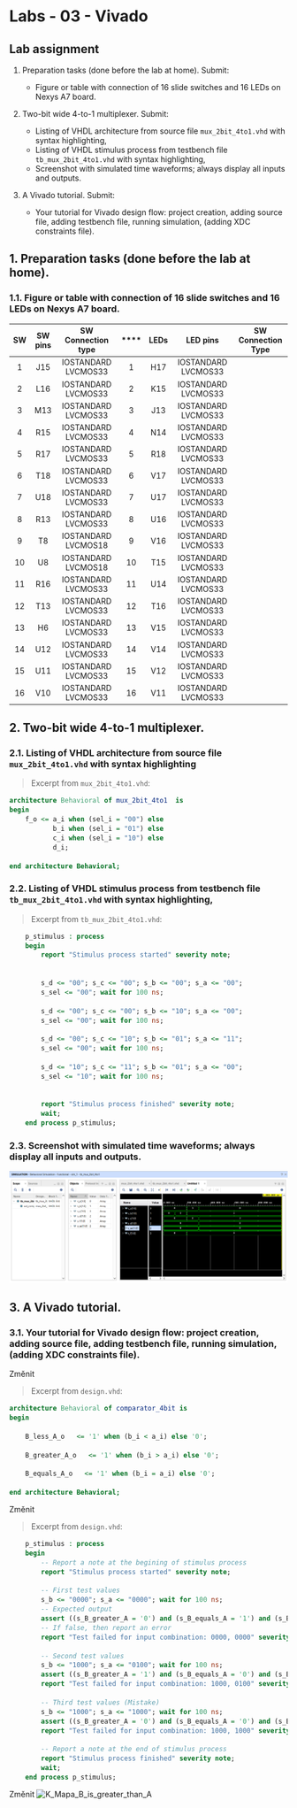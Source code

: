 # Labs - 03 - Vivado

## Lab assignment

1. Preparation tasks (done before the lab at home). Submit:
    * Figure or table with connection of 16 slide switches and 16 LEDs on Nexys A7 board.

2. Two-bit wide 4-to-1 multiplexer. Submit:
    * Listing of VHDL architecture from source file `mux_2bit_4to1.vhd` with syntax highlighting,
    * Listing of VHDL stimulus process from testbench file `tb_mux_2bit_4to1.vhd` with syntax highlighting,
    * Screenshot with simulated time waveforms; always display all inputs and outputs.

3. A Vivado tutorial. Submit:
    * Your tutorial for Vivado design flow: project creation, adding source file, adding testbench file, running simulation, (adding XDC constraints file).


## 1. Preparation tasks (done before the lab at home).

### 1.1. Figure or table with connection of 16 slide switches and 16 LEDs on Nexys A7 board.

| **SW** | **SW pins** | **SW Connection type** |****| **LEDs** | **LED pins** | **SW Connection Type**  |
| :-: | :-: | :-: | :-: | :-: | :-: | :-: |
| 1  | J15 | IOSTANDARD LVCMOS33 | 1  | H17 |IOSTANDARD LVCMOS33 |
| 2  | L16 | IOSTANDARD LVCMOS33 | 2  | K15 |IOSTANDARD LVCMOS33 |
| 3  | M13 | IOSTANDARD LVCMOS33 | 3  | J13 |IOSTANDARD LVCMOS33 |
| 4  | R15 | IOSTANDARD LVCMOS33 | 4  | N14 |IOSTANDARD LVCMOS33 |
| 5  | R17 | IOSTANDARD LVCMOS33 | 5  | R18 |IOSTANDARD LVCMOS33 |
| 6  | T18 | IOSTANDARD LVCMOS33 | 6  | V17 |IOSTANDARD LVCMOS33 |
| 7  | U18 | IOSTANDARD LVCMOS33 | 7  | U17 |IOSTANDARD LVCMOS33 |
| 8  | R13 | IOSTANDARD LVCMOS33 | 8  | U16 |IOSTANDARD LVCMOS33 |
| 9  | T8  | IOSTANDARD LVCMOS18 | 9  | V16 |IOSTANDARD LVCMOS33 |
| 10 | U8  | IOSTANDARD LVCMOS18 | 10 | T15 |IOSTANDARD LVCMOS33 |
| 11 | R16 | IOSTANDARD LVCMOS33 | 11 | U14 |IOSTANDARD LVCMOS33 |
| 12 | T13 | IOSTANDARD LVCMOS33 | 12 | T16 |IOSTANDARD LVCMOS33 |
| 13 | H6  | IOSTANDARD LVCMOS33 | 13 | V15 |IOSTANDARD LVCMOS33 |
| 14 | U12 | IOSTANDARD LVCMOS33 | 14 | V14 |IOSTANDARD LVCMOS33 |
| 15 | U11 | IOSTANDARD LVCMOS33 | 15 | V12 |IOSTANDARD LVCMOS33 |
| 16 | V10 | IOSTANDARD LVCMOS33 | 16 | V11 |IOSTANDARD LVCMOS33 |

## 2. Two-bit wide 4-to-1 multiplexer.

### 2.1. Listing of VHDL architecture from source file `mux_2bit_4to1.vhd` with syntax highlighting

> Excerpt from `mux_2bit_4to1.vhd`:
```vhdl
architecture Behavioral of mux_2bit_4to1  is
begin
    f_o <= a_i when (sel_i = "00") else
           b_i when (sel_i = "01") else
           c_i when (sel_i = "10") else
           d_i;

end architecture Behavioral;
```
### 2.2. Listing of VHDL stimulus process from testbench file `tb_mux_2bit_4to1.vhd` with syntax highlighting,

> Excerpt from `tb_mux_2bit_4to1.vhd`:
```vhdl
    p_stimulus : process
    begin
        report "Stimulus process started" severity note;


        s_d <= "00"; s_c <= "00"; s_b <= "00"; s_a <= "00";
        s_sel <= "00"; wait for 100 ns;
        
        s_d <= "00"; s_c <= "00"; s_b <= "10"; s_a <= "00";
        s_sel <= "00"; wait for 100 ns;
        
        s_d <= "00"; s_c <= "10"; s_b <= "01"; s_a <= "11";
        s_sel <= "00"; wait for 100 ns;
        
        s_d <= "10"; s_c <= "11"; s_b <= "01"; s_a <= "00"; 
        s_sel <= "10"; wait for 100 ns;

        
        report "Stimulus process finished" severity note;
        wait;
    end process p_stimulus;
```

### 2.3. Screenshot with simulated time waveforms; always display all inputs and outputs.

![Waveform](Images/Waveform.png)

## 3. A Vivado tutorial.

### 3.1. Your tutorial for Vivado design flow: project creation, adding source file, adding testbench file, running simulation, (adding XDC constraints file).

Změnit 
> Excerpt from `design.vhd`:
```vhdl
architecture Behavioral of comparator_4bit is
begin
	
    B_less_A_o   <= '1' when (b_i < a_i) else '0';
    
    B_greater_A_o   <= '1' when (b_i > a_i) else '0';
    
    B_equals_A_o   <= '1' when (b_i = a_i) else '0';
    
end architecture Behavioral;
```

Změnit 
> Excerpt from `design.vhd`:
```vhdl
    p_stimulus : process
    begin
        -- Report a note at the begining of stimulus process
        report "Stimulus process started" severity note;

        -- First test values
        s_b <= "0000"; s_a <= "0000"; wait for 100 ns;
        -- Expected output
        assert ((s_B_greater_A = '0') and (s_B_equals_A = '1') and (s_B_less_A = '0'))
        -- If false, then report an error
        report "Test failed for input combination: 0000, 0000" severity error;
        
        -- Second test values
        s_b <= "1000"; s_a <= "0100"; wait for 100 ns;
        assert ((s_B_greater_A = '1') and (s_B_equals_A = '0') and (s_B_less_A = '0'))
        report "Test failed for input combination: 1000, 0100" severity error;
        
        -- Third test values (Mistake)
        s_b <= "1000"; s_a <= "1000"; wait for 100 ns;
        assert ((s_B_greater_A = '0') and (s_B_equals_A = '0') and (s_B_less_A = '1'))
        report "Test failed for input combination: 1000, 1000" severity error;
        
        -- Report a note at the end of stimulus process
        report "Stimulus process finished" severity note;
        wait;
    end process p_stimulus;
```


 Změnit ![K_Mapa_B_is_greater_than_A](Images/K_Mapa_B_is_greater_than_A.png)
